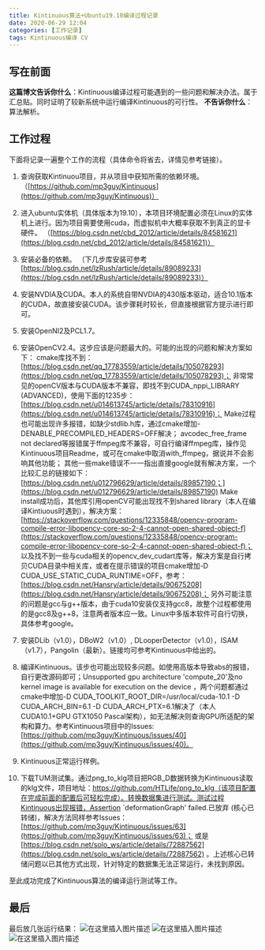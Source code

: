 ```yaml
---
title: Kintinuous算法+Ubuntu19.10编译过程记录
date: 2020-06-29 12:04
categories: [工作记录]
tags: Kintinuous编译 CV
---
```

## 写在前面

**这篇博文告诉你什么**：Kintinuous编译过程可能遇到的一些问题和解决办法。属于汇总贴。同时证明了较新系统中运行编译Kintinuous的可行性。
**不告诉你什么**：算法解析。

## 工作过程

下面将记录一遍整个工作的流程（具体命令将省去，详情见参考链接）。

 1. 查询获取Kintinuou项目，并从项目中获知所需的依赖环境。
    （[https://github.com/mp3guy/Kintinuous](https://github.com/mp3guy/Kintinuous)）
 2. 进入ubuntu实体机（具体版本为19.10），本项目环境配置必须在Linux的实体机上进行。因为项目需要使用cuda，而虚拟机中大概率获取不到真正的显卡硬件。
（[https://blog.csdn.net/cbd_2012/article/details/84581621](https://blog.csdn.net/cbd_2012/article/details/84581621)）
 3. 安装必备的依赖。
（下几步库安装可参考[https://blog.csdn.net/lzRush/article/details/89089233](https://blog.csdn.net/lzRush/article/details/89089233)）
 4. 安装NVDIA及CUDA。本人的系统自带NVDIA的430版本驱动，适合10.1版本的CUDA，故直接安装CUDA。该步骤耗时较长，但直接根据官方提示进行即可。
 5. 安装OpenNI2及PCL1.7。

 6. 安装OpenCV2.4。这步应该是问题最大的。可能的出现的问题和解决方案如下： cmake库找不到：
    [https://blog.csdn.net/qq_17783559/article/details/105078293](https://blog.csdn.net/qq_17783559/article/details/105078293)；
    非常常见的openCV版本与CUDA版本不兼容，即找不到CUDA_nppi_LIBRARY (ADVANCED)，使用下面的1235步：
    [https://blog.csdn.net/u014613745/article/details/78310916](https://blog.csdn.net/u014613745/article/details/78310916)；
    Make过程也可能出现许多报错，如缺少stdlib.h库，通过cmake增加-DENABLE_PRECOMPILED_HEADERS=OFF解决；
    avcodec_free_frame not
    declared等报错属于ffmpeg库不兼容，可自行编译ffmpeg库，操作见Kintinuous项目Readme，或可在cmake中取消with_ffmpeg，据说并不会影响其他功能；
    其他一些make错误不一一指出直接google就有解决方案，一个比较汇总的链接如下：
    [https://blog.csdn.net/u012796629/article/details/89857190；](https://blog.csdn.net/u012796629/article/details/89857190) Make
    install成功后，其他库引用openCV可能出现找不到shared library（本人在编译Kintiuous时遇到），解决方案：
    [https://stackoverflow.com/questions/12335848/opencv-program-compile-error-libopencv-core-so-2-4-cannot-open-shared-object-f](https://stackoverflow.com/questions/12335848/opencv-program-compile-error-libopencv-core-so-2-4-cannot-open-shared-object-f)；
    以及找不到一些与cuda相关的opencv_dev_cudart库等，解决方案是自行拷贝CUDA目录中相关库，或者在提示错误的项目cmake增加-D
    CUDA_USE_STATIC_CUDA_RUNTIME=OFF，参考：
    [https://blog.csdn.net/Hansry/article/details/90675208](https://blog.csdn.net/Hansry/article/details/90675208)；
    另外可能注意的问题是gcc与g++版本，由于cuda10安装仅支持gcc8，故整个过程都使用的是gcc8及g++8，注意两者版本应一致。Linux中多版本软件可自行切换，具体参考google。
 7. 安装DLib（v1.0），DBoW2（v1.0）,
    DLooperDetector（v1.0），ISAM（v1.7），Pangolin（最新）。链接均可参考Kintinuous中给出的。
 8. 编译Kintinuous。该步也可能出现较多问题。如使用高版本导致abs的报错，自行更改源码即可；Unsupported gpu
    architecture 'compute_20'及no kernel image is available for execution
    on the device ，两个问题都通过cmake中增加-D
    CUDA_TOOLKIT_ROOT_DIR=/usr/local/cuda-10.1 -D CUDA_ARCH_BIN=6.1 -D
    CUDA_ARCH_PTX=6.1解决了（本人CUDA10.1+GPU GTX1050
    Pascal架构），如无法解决则查询GPU所适配的架构和算力。参考Kintinuous项目中的Issues:
    [https://github.com/mp3guy/Kintinuous/issues/40](https://github.com/mp3guy/Kintinuous/issues/40)。
 9. Kintinuous正常运行样例。
 10. 下载TUM测试集。通过png_to_klg项目把RGB_D数据转换为Kintinuous读取的klg文件，项目地址：<https://github.com/HTLife/png_to_klg（该项目配置在完成前面的配置后可轻松完成）。转换数据集进行测试。测试过程Kintinuous出现报错，Assertion> `deformationGraph' failed.已放弃
     (核心已转储)，解决方法同样参考Issues：[https://github.com/mp3guy/Kintinuous/issues/63](https://github.com/mp3guy/Kintinuous/issues/63)；
     或是[https://blog.csdn.net/solo_ws/article/details/72887562](https://blog.csdn.net/solo_ws/article/details/72887562)
     。上述核心已转储问题以已其他方式出现，针对特定的数据集无法正常运行，未找到原因。

至此成功完成了Kintinuous算法的编译运行测试等工作。

## 最后

最后放几张运行结果：
![在这里插入图片描述](https://picbed.olimi.icu//img/202303291926432.png)
![在这里插入图片描述](https://picbed.olimi.icu//img/202303291926433.png)
![在这里插入图片描述](https://picbed.olimi.icu//img/202303291926434.png)

